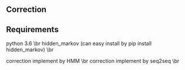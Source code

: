 Correction
-----------
Requirements
-----
python 3.6 \br
hidden_markov  (can easy install by pip install hidden_markov) \br


correction implement by HMM \br
correction implement by seq2seq \br



